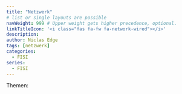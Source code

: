 ```yaml
---
title: "Netzwerk"
# list or single layouts are possible
navWeight: 999 # Upper weight gets higher precedence, optional.
linkTitleIcon: '<i class="fas fa-fw fa-network-wired"></i>'
description:
author: Niclas Edge
tags: [netzwerk]
categories:
  - FISI
series:
  - FISI
---
```


Themen:
